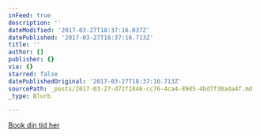 ```yaml
---
inFeed: true
description: ''
dateModified: '2017-03-27T18:37:16.037Z'
datePublished: '2017-03-27T18:37:16.713Z'
title: ''
author: []
publisher: {}
via: {}
starred: false
datePublishedOriginal: '2017-03-27T18:37:16.713Z'
sourcePath: _posts/2017-03-27-d72f1846-cc76-4ca4-89d5-4bd7f38ada4f.md
_type: Blurb

---
```

[Book din tid her][0]

[0]: https://jorgenlarsen.youcanbook.me/?noframe=true&skipHeaderFooter=true